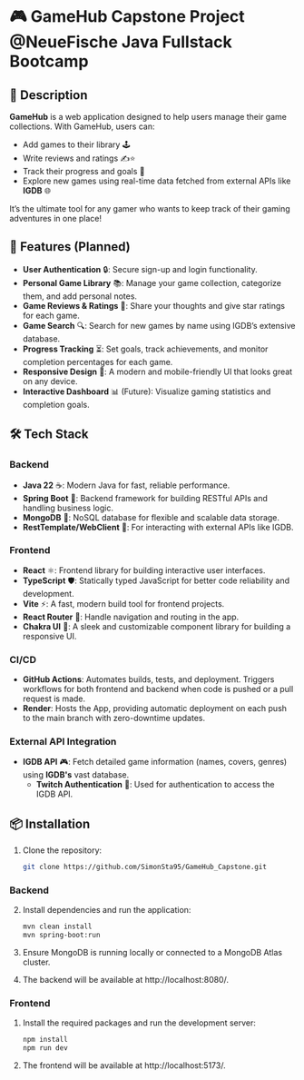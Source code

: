 # 🎮 GameHub Capstone Project <BR> @NeueFische Java Fullstack Bootcamp

## 📖 Description
**GameHub** is a web application designed to help users manage their game collections. With GameHub, users can:
- Add games to their library 🕹️
- Write reviews and ratings ✍️⭐
- Track their progress and goals 🎯
- Explore new games using real-time data fetched from external APIs like **IGDB** 🌐

It’s the ultimate tool for any gamer who wants to keep track of their gaming adventures in one place!

## 🚀 Features (Planned)
- **User Authentication** 🔒: Secure sign-up and login functionality.
- **Personal Game Library** 📚: Manage your game collection, categorize them, and add personal notes.
- **Game Reviews & Ratings** 📝: Share your thoughts and give star ratings for each game.
- **Game Search** 🔍: Search for new games by name using IGDB’s extensive database.
- **Progress Tracking** ⏳: Set goals, track achievements, and monitor completion percentages for each game.
- **Responsive Design** 📱: A modern and mobile-friendly UI that looks great on any device.
- **Interactive Dashboard** 📊 (Future): Visualize gaming statistics and completion goals.

## 🛠️ Tech Stack
### Backend
- **Java 22** ☕: Modern Java for fast, reliable performance.
- **Spring Boot** 🌱: Backend framework for building RESTful APIs and handling business logic.
- **MongoDB** 🍃: NoSQL database for flexible and scalable data storage.
- **RestTemplate/WebClient** 📡: For interacting with external APIs like IGDB.

### Frontend
- **React** ⚛️: Frontend library for building interactive user interfaces.
- **TypeScript** 🛡️: Statically typed JavaScript for better code reliability and development.
- **Vite** ⚡: A fast, modern build tool for frontend projects.
- **React Router** 🧭: Handle navigation and routing in the app.
- **Chakra UI** 🎨: A sleek and customizable component library for building a responsive UI.

### CI/CD
- **GitHub Actions**: Automates builds, tests, and deployment. Triggers workflows for both frontend and backend when code is pushed or a pull request is made.
- **Render**: Hosts the App, providing automatic deployment on each push to the main branch with zero-downtime updates.

### External API Integration
- **IGDB API** 🎮: Fetch detailed game information (names, covers, genres) using **IGDB's** vast database.
    - **Twitch Authentication** 🧩: Used for authentication to access the IGDB API.

## 📦 Installation

1. Clone the repository:
   ```bash
   git clone https://github.com/SimonSta95/GameHub_Capstone.git

### Backend
2. Install dependencies and run the application:
   ```bash
   mvn clean install
   mvn spring-boot:run
   
3. Ensure MongoDB is running locally or connected to a MongoDB Atlas cluster.

4. The backend will be available at http://localhost:8080/.
### Frontend

1. Install the required packages and run the development server:
   ```bash
   npm install
   npm run dev

2. The frontend will be available at http://localhost:5173/.